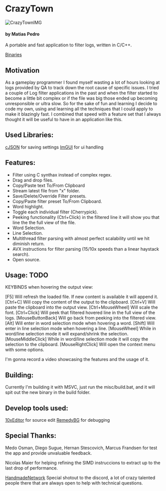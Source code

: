 # CrazyTown
![CrazyTownIMG](https://github.com/matiasjpedro/CrazyTown/assets/7761322/ae122f0e-a2a2-4916-9777-3c6ae77965ff)

#### by Matias Pedro

A portable and fast application to filter logs, written in C/C++.

[Binaries](https://github.com/matiasjpedro/CrazyTown/tree/main/release)

## Motivation

As a gameplay programmer I found myself wasting a lot of hours looking at logs provided by QA to track down the root cause
of specific issues. I tried a couple of Log filter applications in the past and when the filter started to become a little bit
complex or if the file was big those ended up becoming unresponsible or ultra slow. So for the sake of fun and learning I decide
to code my own, using and learning all the techniques that I could apply to make it blazingly fast. I combined that speed with a
feature set that I always thought it will be useful to have in an application like this.

## Used Libraries:

[cJSON](https://github.com/DaveGamble/cJSON) for saving settings
[ImGUI](https://github.com/ocornut/imgui) for ui handling

## Features:

* Filter using C synthax instead of complex regex.
* Drag and drop files.
* Copy/Paste text To/From Clipboard
* Stream latest file from "x" folder.
* Save/Delete/Override Filter presets.
* Copy/Paste filter preset To/From Clipboard.
* Word highlight.
* Toggle each individual filter (Cherrypick).
* Peeking functionality (Ctrl+Click) in the filtered line it will show you that line the the full view of the file.
* Word Selection.
* Line Selection.
* Multithread filter parsing with almost perfect scalability until we hit diminish return.
* AVX instructions for filter parsing (15/10x speeds than a linear haystack search).
* Open source.

## Usage: TODO

KEYBINDS when hovering the output view:

[F5]                 Will refresh the loaded file. If new content is available it will append it.
[Ctrl+C]             Will copy the content of the output to the clipboard.
[Ctrl+V]             Will paste the clipboard into the output view. 
[Ctrl+MouseWheel]    Will scale the font. 
[Ctrl+Click]         Will peek that filtered hovered line in the full view of the logs.
[MouseButtonBack]    Will go back from peeking into the filtered view.
[Alt]                Will enter in word selection mode when hovering a word. 
[Shift]              Will enter in line selection mode when hovering a line. 
[MouseWheel]         While in word/line selection mode it will expand/shrink the selection.
[MouseMiddleClick]   While in word/line selection mode it will copy the selection to the clipboard.
[MouseRightClick]    Will open the context menu with some options.

I'm gonna record a video showcasing the features and the usage of it.

## Building:

Currently I'm building it with MSVC, just run the misc/build.bat, and it will spit out the new binary in the build folder.

## Develop tools used:

[10xEditor](https://10xeditor.com/) for source edit
[RemedyBG](https://remedybg.itch.io/remedybg) for debugging

## Special Thanks:

Medo Osman, Diego Sugue, Hernan Stescovich, Marcus Frandsen for test the app and provide unvaluable feedback.

Nicolas Maier for helping refining the SIMD instruccions to extract up to the last drop of performance.

[HandmadeNetwork](https://handmade.network/) Special shotout to the discord, a lot of crazy talented people there that are always open to help with technical questions.
